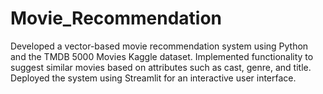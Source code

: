 # Movie_Recommendation
Developed a vector-based movie recommendation system using Python and the TMDB 5000 Movies Kaggle dataset. Implemented functionality to suggest similar movies based on attributes such as cast, genre, and title. Deployed the system using Streamlit for an interactive user interface.
